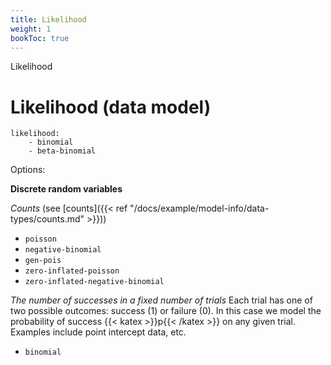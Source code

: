 ```yaml
---
title: Likelihood
weight: 1
bookToc: true
---
```


Likelihood

# Likelihood (data model)

    likelihood:
        - binomial
        - beta-binomial

Options:  

**Discrete random variables**

_Counts_ (see [counts]({{< ref "/docs/example/model-info/data-types/counts.md" >}}))
- `poisson`
- `negative-binomial`
- `gen-pois`
- `zero-inflated-poisson`
- `zero-inflated-negative-binomial`

_The number of successes in a fixed number of trials_
Each trial has one of two possible outcomes: success (1) or failure (0). In this case we model the probability of success {{< katex >}}p{{< /katex >}} on any given trial. Examples include point intercept data, etc.
- `binomial`
